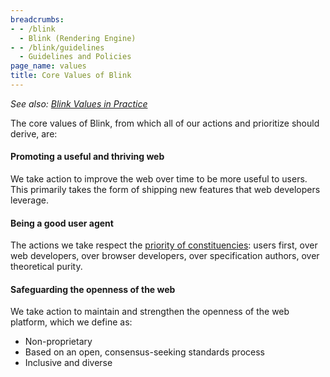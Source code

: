 ```yaml
---
breadcrumbs:
- - /blink
  - Blink (Rendering Engine)
- - /blink/guidelines
  - Guidelines and Policies
page_name: values
title: Core Values of Blink
---
```


*See also: [Blink Values in
Practice](/blink/guidelines/web-platform-changes-guidelines)*

The core values of Blink, from which all of our actions and prioritize should
derive, are:

#### Promoting a useful and thriving web

We take action to improve the web over time to be more useful to users. This
primarily takes the form of shipping new features that web developers leverage.

#### Being a good user agent

The actions we take respect the [priority of
constituencies](https://w3ctag.github.io/design-principles/#priority-of-constituencies):
users first, over web developers, over browser developers, over specification
authors, over theoretical purity.

#### Safeguarding the openness of the web

We take action to maintain and strengthen the openness of the web platform,
which we define as:

*   Non-proprietary
*   Based on an open, consensus-seeking standards process
*   Inclusive and diverse